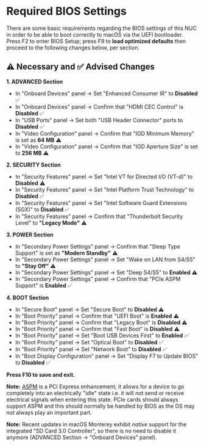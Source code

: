 # Required BIOS Settings

There are some basic requirements regarding the BIOS settings of this NUC in order to be able to boot correctly to macOS via the UEFI bootloader. Press F2 to enter BIOS Setup; press F9 to **load optimized defaults** then proceed to the following changes below, per section.

## :warning: Necessary and :white_check_mark: Advised Changes

**1. ADVANCED Section**
* In "Onboard Devices" panel → Set "Enhanced Consumer IR" to **Disabled**  :white_check_mark:
* In "Onboard Devices" panel → Confirm that "HDMI CEC Control" is **Disabled**  :white_check_mark:
* In "USB Ports" panel → Set both "USB Header Connector" ports to **Disabled**  :white_check_mark:
* In "Video Configuration" panel → Confirm that "IGD Minimum Memory" is set as **64 MB**  :warning:
* In "Video Configuration" panel → Confirm that "IGD Aperture Size" is set to **256 MB**  :warning:

**2. SECURITY Section**
* In "Security Features" panel → Set "Intel VT for Directed I/O (VT-d)" to **Disabled**  :warning:
* In "Security Features" panel → Set "Intel Platform Trust Technology" to **Disabled**  :white_check_mark:
* In "Security Features" panel → Set "Intel Software Guard Extensions (SGX)" to **Disabled**  :white_check_mark:
* In "Security Features" panel → Confirm that "Thunderbolt Security Level" to **"Legacy Mode"**  :warning:

**3. POWER Section**
* In "Secondary Power Settings" panel → Confirm that "Sleep Type Support" is set as **"Modern Standby"**  :warning:
* In "Secondary Power Settings" panel → Set "Wake on LAN from S4/S5" to **"Stay Off"**  :warning:
* In "Secondary Power Settings" panel → Set "Deep S4/S5" to **Enabled**  :warning:
* In "Secondary Power Settings" panel → Confirm that "PCIe ASPM Support" is **Enabled**  :white_check_mark:

**4. BOOT Section**
* In "Secure Boot" panel → Set "Secure Boot" to **Disabled**  :warning:
* In "Boot Priority" panel → Confirm that "UEFI Boot" is **Enabled**  :warning:
* In "Boot Priority" panel → Confirm that "Legacy Boot" is **Disabled**  :warning:
* In "Boot Priority" panel → Confirm that "Fast Boot" is **Disabled**  :warning:
* In "Boot Priority" panel → Set "Boot USB Devices First" to **Enabled**  :white_check_mark:
* In "Boot Priority" panel → Set "Optical Boot" to **Disabled**  :white_check_mark:
* In "Boot Priority" panel → Set "Network Boot" to **Disabled**  :white_check_mark:
* In "Boot Display Configuration" panel → Set "Display F7 to Update BIOS" to **Disabled**  :white_check_mark:

**Press F10 to save and exit.**

**Note:** [ASPM](https://en.wikipedia.org/wiki/Active_State_Power_Management) is a PCI Express enhancement; it allows for a device to go completely into an electrically "idle" state i.e. it will not send or receive electrical signals when entering this state. PCIe cards should always support ASPM and this should normally be handled by BIOS as the OS may _not_ always play an important part.

**Note:** Recent updates in macOS Monterey exhibit _native_ support for the integrated "SD Card 3.0 Controller", so there is no need to disable it anymore (ADVANCED Section → "Onboard Devices" panel).
